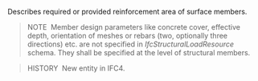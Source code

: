 Describes required or provided reinforcement area of surface members.

> NOTE&nbsp; Member design parameters like concrete cover, effective depth, orientation of meshes or rebars (two, optionally three directions) etc. are not specified in _IfcStructuralLoadResource_ schema. They shall be specified at the level of structural members.

> HISTORY&nbsp; New entity in IFC4.